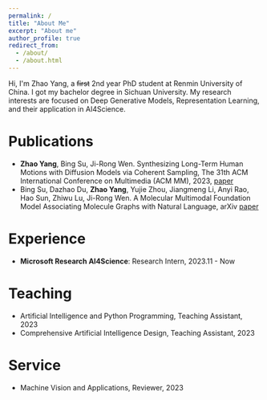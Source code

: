 ```yaml
---
permalink: /
title: "About Me"
excerpt: "About me"
author_profile: true
redirect_from: 
  - /about/
  - /about.html
---
```


Hi, I'm Zhao Yang, a ~~first~~ 2nd year PhD student at Renmin University of China. I got my bachelor degree in Sichuan University. My research interests are focused on Deep Generative Models, Representation Learning, and their application in AI4Science.

<!-- News  -->
<!-- ======
- [July, 2023] One paper was accepted by ACM MM 2023.
- [June, 2022] I have graduated from Sichuan University. -->

Publications 
======
- **Zhao Yang**, Bing Su, Ji-Rong Wen. Synthesizing Long-Term Human Motions with Diffusion Models via Coherent Sampling, The 31th ACM International Conference on Multimedia (ACM MM), 2023, [paper](https://arxiv.org/abs/2308.01850)
- Bing Su, Dazhao Du, **Zhao Yang**, Yujie Zhou, Jiangmeng Li, Anyi Rao, Hao Sun, Zhiwu Lu, Ji-Rong Wen. A Molecular Multimodal Foundation Model Associating Molecule Graphs with Natural Language, arXiv [paper](https://arxiv.org/abs/2209.05481)

Experience
======
- **Microsoft Research AI4Science**: Research Intern, 2023.11 - Now

Teaching
======
- Artificial Intelligence and Python Programming, Teaching Assistant, 2023
- Comprehensive Artificial Intelligence Design, Teaching Assistant, 2023

Service
======
- Machine Vision and Applications, Reviewer, 2023
